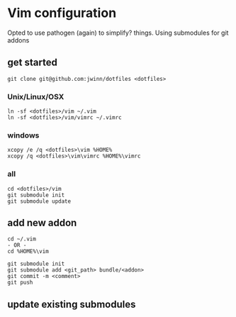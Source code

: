 # Vim configuration

Opted to use pathogen (again) to simplify? things.
Using submodules for git addons

## get started
```
git clone git@github.com:jwinn/dotfiles <dotfiles>
```

### Unix/Linux/OSX
```
ln -sf <dotfiles>/vim ~/.vim
ln -sf <dotfiles>/vim/vimrc ~/.vimrc
```

### windows
```
xcopy /e /q <dotfiles>\vim %HOME%
xcopy /q <dotfiles>\vim\vimrc %HOME%\vimrc
```

### all
```
cd <dotfiles>/vim
git submodule init
git submodule update
```

## add new addon
```
cd ~/.vim
- OR -
cd %HOME%\vim

git submodule init
git submodule add <git_path> bundle/<addon>
git commit -m <comment>
git push
```

## update existing submodules
```
```
